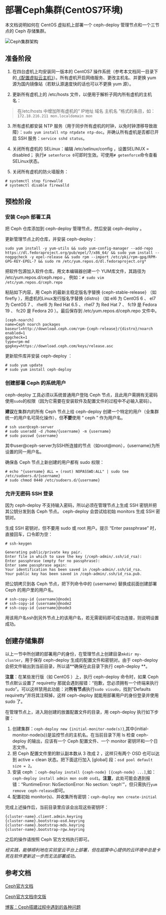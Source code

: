# 部署Ceph集群(CentOS7环境)
本文档说明如何在 CentOS 虚拟机上部署一个 ceph-deploy 管理节点和一个三节点的 Ceph 存储集群。

![Ceph集群架构](http://docs.ceph.org.cn/_images/ditaa-cffd08dd3e192a5f1d724ad7930cb04200b9b425.png)

## 准备阶段
1. 在四台虚机上均安装同一版本的 CentOS7 操作系统（参考本文档同一目录下的[《配置虚拟云主机》](https://github.com/Zouzhp3/Learn/blob/master/Openstack/%E9%85%8D%E7%BD%AE%E8%99%9A%E6%8B%9F%E4%BA%91%E4%B8%BB%E6%9C%BA(CentOS).md)）。所有虚机开启网络服务、更改主机名、并更换 yum 源为国内镜像站（若默认源速度快的话也可以不更换 yum 源）。

2. 更新所有虚机上的 /etc/hosts 文件，以便用于解析子网内所有虚机的主机名：
> 在/etc/hosts 中增加所有虚机的“ IP地址 域名 主机名 ”格式的条目，如：`172.18.216.211 mon.localdomain mon`

3. 所有虚机都安装 NTP 服务（用于同步所有虚机的时钟，以免时钟漂移导致故障）：`sudo yum install ntp ntpdate ntp-doc`。并确认所有虚机是否都已开启 SSH 服务：`service sshd status`。

4. 关闭所有虚机的 SELinux：编辑 /etc/selinux/config ，设置SELINUX = disabled； 执行`# setenforce 0`可即时生效。可使用`# getenforce`命令查看SELinux状态。

5. 关闭所有虚机的防火墙服务：

 ```
 # systemctl stop firewalld
 # systemctl disable firewalld
 ```

## 预检阶段
### 安装 Ceph 部署工具
把 Ceph 仓库添加到 ceph-deploy 管理节点，然后安装 ceph-deploy 。

更新管理节点上的仓库，并安装 ceph-deploy：
```
sudo yum install -y yum-utils && sudo yum-config-manager --add-repo https://dl.fedoraproject.org/pub/epel/7/x86_64/ && sudo yum install --nogpgcheck -y epel-release && sudo rpm --import /etc/pki/rpm-gpg/RPM-GPG-KEY-EPEL-7 && sudo rm /etc/yum.repos.d/dl.fedoraproject.org*
```
把软件包源加入软件仓库。用文本编辑器创建一个 YUM库文件，其路径为 /etc/yum.repos.d/ceph.repo 。
例如：`# sudo vim /etc/yum.repos.d/ceph.repo`

粘贴如下内容，用 Ceph 的最新主稳定版名字替换 {ceph-stable-release} （如 firefly ），用虚机的Linux发行版名字替换 {distro} （如 el6 为 CentOS 6 、 el7 为 CentOS 7 、 rhel6 为 Red Hat 6.5 、 rhel7 为 Red Hat 7 、 fc19 是 Fedora 19 、 fc20 是 Fedora 20 ）。最后保存到 /etc/yum.repos.d/ceph.repo 文件中。

```
[ceph-noarch]
name=Ceph noarch packages
baseurl=http://download.ceph.com/rpm-{ceph-release}/{distro}/noarch
enabled=1
gpgcheck=1
type=rpm-md
gpgkey=https://download.ceph.com/keys/release.asc
```
更新软件库并安装 ceph-deploy ：
```
# sudo yum update
# sudo yum install ceph-deploy
```

### 创建部署 Ceph 的系统用户
ceph-deploy 工具必须以系统普通用户登陆 Ceph 节点，且此用户需拥有无密码使用`sudo`的权限（因为它需要在安装软件及配置文件的过程中不必输入密码）。

 **建议**在集群内的所有 Ceph 节点上给 ceph-deploy 创建一个特定的用户（全集群统一的用户名可简化操作），但**不要**使用 “ ceph ” 作为用户名。

 ```
 # ssh user@ceph-server
 # sudo useradd -d /home/{username} -m {username}
 # sudo passwd {username}
 ```
其中user@ceph-server为SSH所连接的节点（如root@mon），{username}为所设置的同一用户名。

确保各 Ceph 节点上新创建的用户都有 sudo 权限：

 ```
 # echo "{username} ALL = (root) NOPASSWD:ALL" | sudo tee /etc/sudoers.d/{username}
 # sudo chmod 0440 /etc/sudoers.d/{username}
 ```

### 允许无密码 SSH 登录
因为 ceph-deploy 不支持输入密码，所以必须在管理节点上生成 SSH 密钥并把其公钥分发到各 Ceph 节点。 ceph-deploy 会尝试给初始 monitors 生成 SSH 密钥对。

生成 SSH 密钥对，但不要用 sudo 或 root 用户。提示 “Enter passphrase” 时，直接回车，口令即为空：

```
# ssh-keygen

Generating public/private key pair.
Enter file in which to save the key (/ceph-admin/.ssh/id_rsa):
Enter passphrase (empty for no passphrase):
Enter same passphrase again:
Your identification has been saved in /ceph-admin/.ssh/id_rsa.
Your public key has been saved in /ceph-admin/.ssh/id_rsa.pub.
```
把公钥拷贝到各 Ceph 节点，把下列命令中的 {username} 替换成前面创建部署 Ceph 的用户里的用户名。
```
# ssh-copy-id {username}@node1
# ssh-copy-id {username}@node2
# ssh-copy-id {username}@node3
```

用该用户名ssh到另外节点上的该用户名，若无需密码即可成功连接，则说明设置成功。

## 创建存储集群
以上一节中所创建的部署用户的身份，在管理节点上创建目录`mkdir my-cluster`，用于保存 ceph-deploy 生成的配置文件和密钥对。由于 ceph-deploy 会把文件输出到当前目录，所以请**确保在此目录下执行 ceph-deploy **。

**注意**：在某些发行版（如 CentOS ）上，执行 ceph-deploy 命令时，如果 Ceph 节点默认设置了 requiretty 那就会遇到报错：“抱歉，您必须拥有一个终端来执行 sudo”。可以这样禁用此功能：对**所有节点**执行`sudo visudo`，找到"Defaults requiretty"并将其注释掉，这样 ceph-deploy 就能用部署用户的身份登录并使用 sudo 了。

在管理节点上，进入刚创建的放置配置文件的目录，用 ceph-deploy 执行如下步骤：

1. 创建集群：`ceph-deploy new {initial-monitor-node(s)}`,其中{initial-monitor-node(s)}是监控节点的主机名。在当前目录下用 ls 检查 ceph-deploy 的输出，应该有一个 Ceph 配置文件、一个 monitor 密钥环和一个日志文件。
2. 把 Ceph 配置文件里的默认副本数从 3 改成 2 ，这样只有两个 OSD 也可以达到 active + clean 状态。把下面这行加入 [global] 段：`osd pool default size = 2`。
3. 安装 ceph ：`ceph-deploy install {ceph-node} [{ceph-node} ...]`,如： `ceph-deploy install admin mon osd0 osd1`。**注意**，此处可能会遇到报错：“RuntimeError: NoSectionError: No section: 'ceph'”，但只需执行`yum remove ceph-release`即可。
4. 配置初始 monitor(s)、并收集所有密钥：`ceph-deploy mon create-initial`

完成上述操作后，当前目录里应该会出现这些密钥环：
```
{cluster-name}.client.admin.keyring
{cluster-name}.bootstrap-osd.keyring
{cluster-name}.bootstrap-mds.keyring
{cluster-name}.bootstrap-rgw.keyring
```

之后的操作请按照 Ceph 官方文档执行即可。

*经实践，能够顺利地在实验室云平台上部署，但在超算中心提供的云环境中总是卡死在软件更新这一步而无法部署成功。*

## 参考文档
[Ceph官方文档](http://docs.ceph.com/docs/master/)

[Ceph官方文档中文版](http://docs.ceph.org.cn/)

[博客：Ceph搭建过程中遇到的各种问题](http://blog.csdn.net/sinat_36023271/article/details/52402028)
